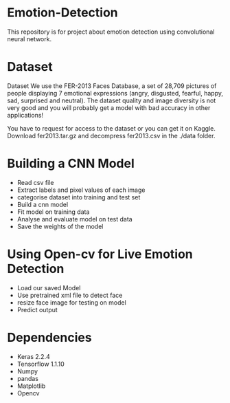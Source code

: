 # Emotion-Detection
This repository is for project about emotion detection using convolutional neural network.

# Dataset
Dataset
We use the FER-2013 Faces Database, a set of 28,709 pictures of people displaying 7 emotional expressions (angry, disgusted, fearful, happy, sad, surprised and neutral). The dataset quality and image diversity is not very good and you will probably get a model with bad accuracy in other applications!

You have to request for access to the dataset or you can get it on Kaggle. Download fer2013.tar.gz and decompress fer2013.csv in the ./data folder.

# Building a CNN Model
* Read csv file
* Extract labels and pixel values of each image
* categorise dataset into training and test set
* Build a cnn model
* Fit model on training data
* Analyse and evaluate model on test data
* Save the weights of the model

# Using Open-cv for Live Emotion Detection
* Load our saved Model
* Use pretrained xml file to detect face
* resize face image for testing on model
* Predict output

# Dependencies
* Keras 2.2.4
* Tensorflow 1.1.10
* Numpy
* pandas
* Matplotlib
* Opencv
